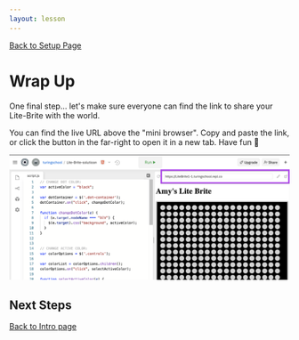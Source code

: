 ```yaml
---
layout: lesson
---
```


<a href="../">Back to Setup Page</a>

# Wrap Up

One final step... let's make sure everyone can find the link to share your Lite-Brite with the world.

You can find the live URL above the "mini browser". Copy and paste the link, or click the button in the far-right to open it in a new tab. Have fun 🎉

<img src="./assets/live-link.png" alt="Screenshot of replit interface with box highlighting the URL to the live site page on far right/top" />

## Next Steps



<a href="../">Back to Intro page</a>
